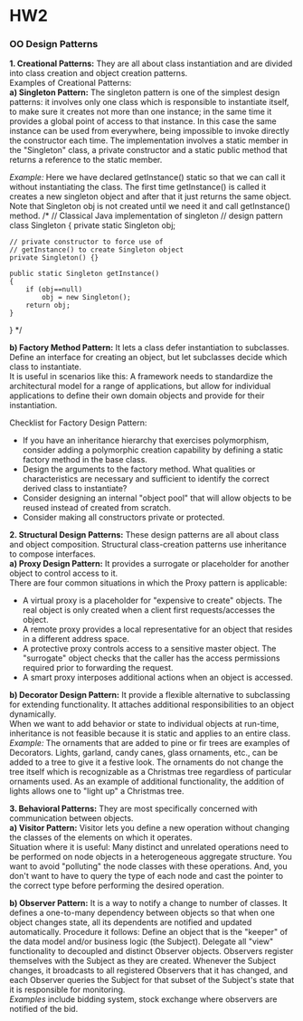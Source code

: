 # HW2

### OO Design Patterns    
**1. Creational Patterns:** They are all about class instantiation and are divided into class creation and object creation patterns.  
Examples of Creational Patterns:  
**a) Singleton Pattern:** The singleton pattern is one of the simplest design patterns: it involves only one class which is responsible to instantiate itself, to make sure it creates not more than one instance; in the same time it provides a global point of access to that instance. In this case the same instance can be used from everywhere, being impossible to invoke directly the constructor each time.     The implementation involves a static member in the "Singleton" class, a private constructor and a static public method that returns a reference to the static member.     

*Example:* Here we have declared getInstance() static so that we can call it without instantiating the class. The first time getInstance() is called it creates a new singleton object and after that it just returns the same object. Note that Singleton obj is not created until we need it and call getInstance() method. 
/*
// Classical Java implementation of singleton 
// design pattern
class Singleton
{
    private static Singleton obj;
 
    // private constructor to force use of
    // getInstance() to create Singleton object
    private Singleton() {}
 
    public static Singleton getInstance()
    {
        if (obj==null)
            obj = new Singleton();
        return obj;
    }
}
*/
    
**b)  Factory Method Pattern:** It lets a class defer instantiation to subclasses. Define an interface for creating an object, but let subclasses decide which class to instantiate.    
It is useful in scenarios like this: A framework needs to standardize the architectural model for a range of applications, but allow for individual applications to define their own domain objects and provide for their instantiation.     
    
Checklist for Factory Design Pattern:    
* If you have an inheritance hierarchy that exercises polymorphism, consider adding a polymorphic creation capability by defining a static factory method in the base class.    
* Design the arguments to the factory method. What qualities or characteristics are necessary and sufficient to identify the correct derived class to instantiate?    
* Consider designing an internal "object pool" that will allow objects to be reused instead of created from scratch.    
* Consider making all constructors private or protected.    
                
**2. Structural Design Patterns:** These design patterns are all about class and object composition. Structural class-creation patterns use inheritance to compose interfaces.    
**a) Proxy Design Pattern:** It provides a surrogate or placeholder for another object to control access to it.   
There are four common situations in which the Proxy pattern is applicable:    
* A virtual proxy is a placeholder for "expensive to create" objects. The real object is only created when a client first requests/accesses the object.   
* A remote proxy provides a local representative for an object that resides in a different address space.     
* A protective proxy controls access to a sensitive master object. The "surrogate" object checks that the caller has the access permissions required prior to forwarding the request.   
* A smart proxy interposes additional actions when an object is accessed.   
    
**b) Decorator Design Pattern:** It provide a flexible alternative to subclassing for extending functionality. It attaches additional responsibilities to an object dynamically.    
When we want to add behavior or state to individual objects at run-time, inheritance is not feasible because it is static and applies to an entire class.   
*Example:* The ornaments that are added to pine or fir trees are examples of Decorators. Lights, garland, candy canes, glass ornaments, etc., can be added to a tree to give it a festive look. The ornaments do not change the tree itself which is recognizable as a Christmas tree regardless of particular ornaments used. As an example of additional functionality, the addition of lights allows one to "light up" a Christmas tree.   
      
**3. Behavioral Patterns:** They are most specifically concerned with communication between objects.    
**a) Visitor Pattern:** Visitor lets you define a new operation without changing the classes of the elements on which it operates.    
Situation where it is useful: Many distinct and unrelated operations need to be performed on node objects in a heterogeneous aggregate structure. You want to avoid "polluting" the node classes with these operations. And, you don't want to have to query the type of each node and cast the pointer to the correct type before performing the desired operation.    
    
**b) Observer Pattern:** It is a way to notify a change to number of classes. It defines a one-to-many dependency between objects so that when one object changes state, all its dependents are notified and updated automatically. Procedure it follows: Define an object that is the "keeper" of the data model and/or business logic (the Subject). Delegate all "view" functionality to decoupled and distinct Observer objects. Observers register themselves with the Subject as they are created. Whenever the Subject changes, it broadcasts to all registered Observers that it has changed, and each Observer queries the Subject for that subset of the Subject's state that it is responsible for monitoring.   
*Examples* include bidding system, stock exchange where observers are notified of the bid.
